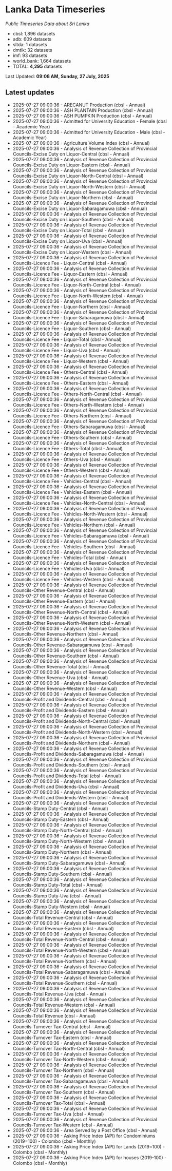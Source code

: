 # Lanka Data Timeseries
*Public Timeseries Data about Sri Lanka*

* cbsl: 1,896 datasets
* adb: 609 datasets
* sltda: 1 datasets
* dmtlk: 32 datasets
* imf: 93 datasets
* world_bank: 1,664 datasets
* TOTAL: **4,295** datasets

Last Updated: **09:08 AM, Sunday, 27 July, 2025**

## Latest updates

* 2025-07-27 09:00:36 - ARECANUT Production (cbsl - Annual)
* 2025-07-27 09:00:36 - ASH PLANTAIN Production (cbsl - Annual)
* 2025-07-27 09:00:36 - ASH PUMPKIN Production (cbsl - Annual)
* 2025-07-27 09:00:36 - Admitted for University Education - Female (cbsl - Academic Year)
* 2025-07-27 09:00:36 - Admitted for University Education - Male (cbsl - Academic Year)
* 2025-07-27 09:00:36 - Agriculture Volume Index (cbsl - Annual)
* 2025-07-27 09:00:36 - Analysis of Revenue Collection of Provincial Councils-Excise Duty on Liquor-Central (cbsl - Annual)
* 2025-07-27 09:00:36 - Analysis of Revenue Collection of Provincial Councils-Excise Duty on Liquor-Eastern (cbsl - Annual)
* 2025-07-27 09:00:36 - Analysis of Revenue Collection of Provincial Councils-Excise Duty on Liquor-North-Central (cbsl - Annual)
* 2025-07-27 09:00:36 - Analysis of Revenue Collection of Provincial Councils-Excise Duty on Liquor-North-Western (cbsl - Annual)
* 2025-07-27 09:00:36 - Analysis of Revenue Collection of Provincial Councils-Excise Duty on Liquor-Northern (cbsl - Annual)
* 2025-07-27 09:00:36 - Analysis of Revenue Collection of Provincial Councils-Excise Duty on Liquor-Sabaragamuwa (cbsl - Annual)
* 2025-07-27 09:00:36 - Analysis of Revenue Collection of Provincial Councils-Excise Duty on Liquor-Southern (cbsl - Annual)
* 2025-07-27 09:00:36 - Analysis of Revenue Collection of Provincial Councils-Excise Duty on Liquor-Total (cbsl - Annual)
* 2025-07-27 09:00:36 - Analysis of Revenue Collection of Provincial Councils-Excise Duty on Liquor-Uva (cbsl - Annual)
* 2025-07-27 09:00:36 - Analysis of Revenue Collection of Provincial Councils-Excise Duty on Liquor-Western (cbsl - Annual)
* 2025-07-27 09:00:36 - Analysis of Revenue Collection of Provincial Councils-Licence Fee - Liquor-Central (cbsl - Annual)
* 2025-07-27 09:00:36 - Analysis of Revenue Collection of Provincial Councils-Licence Fee - Liquor-Eastern (cbsl - Annual)
* 2025-07-27 09:00:36 - Analysis of Revenue Collection of Provincial Councils-Licence Fee - Liquor-North-Central (cbsl - Annual)
* 2025-07-27 09:00:36 - Analysis of Revenue Collection of Provincial Councils-Licence Fee - Liquor-North-Western (cbsl - Annual)
* 2025-07-27 09:00:36 - Analysis of Revenue Collection of Provincial Councils-Licence Fee - Liquor-Northern (cbsl - Annual)
* 2025-07-27 09:00:36 - Analysis of Revenue Collection of Provincial Councils-Licence Fee - Liquor-Sabaragamuwa (cbsl - Annual)
* 2025-07-27 09:00:36 - Analysis of Revenue Collection of Provincial Councils-Licence Fee - Liquor-Southern (cbsl - Annual)
* 2025-07-27 09:00:36 - Analysis of Revenue Collection of Provincial Councils-Licence Fee - Liquor-Total (cbsl - Annual)
* 2025-07-27 09:00:36 - Analysis of Revenue Collection of Provincial Councils-Licence Fee - Liquor-Uva (cbsl - Annual)
* 2025-07-27 09:00:36 - Analysis of Revenue Collection of Provincial Councils-Licence Fee - Liquor-Western (cbsl - Annual)
* 2025-07-27 09:00:36 - Analysis of Revenue Collection of Provincial Councils-Licence Fee - Others-Central (cbsl - Annual)
* 2025-07-27 09:00:36 - Analysis of Revenue Collection of Provincial Councils-Licence Fee - Others-Eastern (cbsl - Annual)
* 2025-07-27 09:00:36 - Analysis of Revenue Collection of Provincial Councils-Licence Fee - Others-North-Central (cbsl - Annual)
* 2025-07-27 09:00:36 - Analysis of Revenue Collection of Provincial Councils-Licence Fee - Others-North-Western (cbsl - Annual)
* 2025-07-27 09:00:36 - Analysis of Revenue Collection of Provincial Councils-Licence Fee - Others-Northern (cbsl - Annual)
* 2025-07-27 09:00:36 - Analysis of Revenue Collection of Provincial Councils-Licence Fee - Others-Sabaragamuwa (cbsl - Annual)
* 2025-07-27 09:00:36 - Analysis of Revenue Collection of Provincial Councils-Licence Fee - Others-Southern (cbsl - Annual)
* 2025-07-27 09:00:36 - Analysis of Revenue Collection of Provincial Councils-Licence Fee - Others-Total (cbsl - Annual)
* 2025-07-27 09:00:36 - Analysis of Revenue Collection of Provincial Councils-Licence Fee - Others-Uva (cbsl - Annual)
* 2025-07-27 09:00:36 - Analysis of Revenue Collection of Provincial Councils-Licence Fee - Others-Western (cbsl - Annual)
* 2025-07-27 09:00:36 - Analysis of Revenue Collection of Provincial Councils-Licence Fee - Vehicles-Central (cbsl - Annual)
* 2025-07-27 09:00:36 - Analysis of Revenue Collection of Provincial Councils-Licence Fee - Vehicles-Eastern (cbsl - Annual)
* 2025-07-27 09:00:36 - Analysis of Revenue Collection of Provincial Councils-Licence Fee - Vehicles-North-Central (cbsl - Annual)
* 2025-07-27 09:00:36 - Analysis of Revenue Collection of Provincial Councils-Licence Fee - Vehicles-North-Western (cbsl - Annual)
* 2025-07-27 09:00:36 - Analysis of Revenue Collection of Provincial Councils-Licence Fee - Vehicles-Northern (cbsl - Annual)
* 2025-07-27 09:00:36 - Analysis of Revenue Collection of Provincial Councils-Licence Fee - Vehicles-Sabaragamuwa (cbsl - Annual)
* 2025-07-27 09:00:36 - Analysis of Revenue Collection of Provincial Councils-Licence Fee - Vehicles-Southern (cbsl - Annual)
* 2025-07-27 09:00:36 - Analysis of Revenue Collection of Provincial Councils-Licence Fee - Vehicles-Total (cbsl - Annual)
* 2025-07-27 09:00:36 - Analysis of Revenue Collection of Provincial Councils-Licence Fee - Vehicles-Uva (cbsl - Annual)
* 2025-07-27 09:00:36 - Analysis of Revenue Collection of Provincial Councils-Licence Fee - Vehicles-Western (cbsl - Annual)
* 2025-07-27 09:00:36 - Analysis of Revenue Collection of Provincial Councils-Other Revenue-Central (cbsl - Annual)
* 2025-07-27 09:00:36 - Analysis of Revenue Collection of Provincial Councils-Other Revenue-Eastern (cbsl - Annual)
* 2025-07-27 09:00:36 - Analysis of Revenue Collection of Provincial Councils-Other Revenue-North-Central (cbsl - Annual)
* 2025-07-27 09:00:36 - Analysis of Revenue Collection of Provincial Councils-Other Revenue-North-Western (cbsl - Annual)
* 2025-07-27 09:00:36 - Analysis of Revenue Collection of Provincial Councils-Other Revenue-Northern (cbsl - Annual)
* 2025-07-27 09:00:36 - Analysis of Revenue Collection of Provincial Councils-Other Revenue-Sabaragamuwa (cbsl - Annual)
* 2025-07-27 09:00:36 - Analysis of Revenue Collection of Provincial Councils-Other Revenue-Southern (cbsl - Annual)
* 2025-07-27 09:00:36 - Analysis of Revenue Collection of Provincial Councils-Other Revenue-Total (cbsl - Annual)
* 2025-07-27 09:00:36 - Analysis of Revenue Collection of Provincial Councils-Other Revenue-Uva (cbsl - Annual)
* 2025-07-27 09:00:36 - Analysis of Revenue Collection of Provincial Councils-Other Revenue-Western (cbsl - Annual)
* 2025-07-27 09:00:36 - Analysis of Revenue Collection of Provincial Councils-Profit and Dividends-Central (cbsl - Annual)
* 2025-07-27 09:00:36 - Analysis of Revenue Collection of Provincial Councils-Profit and Dividends-Eastern (cbsl - Annual)
* 2025-07-27 09:00:36 - Analysis of Revenue Collection of Provincial Councils-Profit and Dividends-North-Central (cbsl - Annual)
* 2025-07-27 09:00:36 - Analysis of Revenue Collection of Provincial Councils-Profit and Dividends-North-Western (cbsl - Annual)
* 2025-07-27 09:00:36 - Analysis of Revenue Collection of Provincial Councils-Profit and Dividends-Northern (cbsl - Annual)
* 2025-07-27 09:00:36 - Analysis of Revenue Collection of Provincial Councils-Profit and Dividends-Sabaragamuwa (cbsl - Annual)
* 2025-07-27 09:00:36 - Analysis of Revenue Collection of Provincial Councils-Profit and Dividends-Southern (cbsl - Annual)
* 2025-07-27 09:00:36 - Analysis of Revenue Collection of Provincial Councils-Profit and Dividends-Total (cbsl - Annual)
* 2025-07-27 09:00:36 - Analysis of Revenue Collection of Provincial Councils-Profit and Dividends-Uva (cbsl - Annual)
* 2025-07-27 09:00:36 - Analysis of Revenue Collection of Provincial Councils-Profit and Dividends-Western (cbsl - Annual)
* 2025-07-27 09:00:36 - Analysis of Revenue Collection of Provincial Councils-Stamp Duty-Central (cbsl - Annual)
* 2025-07-27 09:00:36 - Analysis of Revenue Collection of Provincial Councils-Stamp Duty-Eastern (cbsl - Annual)
* 2025-07-27 09:00:36 - Analysis of Revenue Collection of Provincial Councils-Stamp Duty-North-Central (cbsl - Annual)
* 2025-07-27 09:00:36 - Analysis of Revenue Collection of Provincial Councils-Stamp Duty-North-Western (cbsl - Annual)
* 2025-07-27 09:00:36 - Analysis of Revenue Collection of Provincial Councils-Stamp Duty-Northern (cbsl - Annual)
* 2025-07-27 09:00:36 - Analysis of Revenue Collection of Provincial Councils-Stamp Duty-Sabaragamuwa (cbsl - Annual)
* 2025-07-27 09:00:36 - Analysis of Revenue Collection of Provincial Councils-Stamp Duty-Southern (cbsl - Annual)
* 2025-07-27 09:00:36 - Analysis of Revenue Collection of Provincial Councils-Stamp Duty-Total (cbsl - Annual)
* 2025-07-27 09:00:36 - Analysis of Revenue Collection of Provincial Councils-Stamp Duty-Uva (cbsl - Annual)
* 2025-07-27 09:00:36 - Analysis of Revenue Collection of Provincial Councils-Stamp Duty-Western (cbsl - Annual)
* 2025-07-27 09:00:36 - Analysis of Revenue Collection of Provincial Councils-Total Revenue-Central (cbsl - Annual)
* 2025-07-27 09:00:36 - Analysis of Revenue Collection of Provincial Councils-Total Revenue-Eastern (cbsl - Annual)
* 2025-07-27 09:00:36 - Analysis of Revenue Collection of Provincial Councils-Total Revenue-North-Central (cbsl - Annual)
* 2025-07-27 09:00:36 - Analysis of Revenue Collection of Provincial Councils-Total Revenue-North-Western (cbsl - Annual)
* 2025-07-27 09:00:36 - Analysis of Revenue Collection of Provincial Councils-Total Revenue-Northern (cbsl - Annual)
* 2025-07-27 09:00:36 - Analysis of Revenue Collection of Provincial Councils-Total Revenue-Sabaragamuwa (cbsl - Annual)
* 2025-07-27 09:00:36 - Analysis of Revenue Collection of Provincial Councils-Total Revenue-Southern (cbsl - Annual)
* 2025-07-27 09:00:36 - Analysis of Revenue Collection of Provincial Councils-Total Revenue-Uva (cbsl - Annual)
* 2025-07-27 09:00:36 - Analysis of Revenue Collection of Provincial Councils-Total Revenue-Western (cbsl - Annual)
* 2025-07-27 09:00:36 - Analysis of Revenue Collection of Provincial Councils-Total Revenue (cbsl - Annual)
* 2025-07-27 09:00:36 - Analysis of Revenue Collection of Provincial Councils-Turnover Tax-Central (cbsl - Annual)
* 2025-07-27 09:00:36 - Analysis of Revenue Collection of Provincial Councils-Turnover Tax-Eastern (cbsl - Annual)
* 2025-07-27 09:00:36 - Analysis of Revenue Collection of Provincial Councils-Turnover Tax-North-Central (cbsl - Annual)
* 2025-07-27 09:00:36 - Analysis of Revenue Collection of Provincial Councils-Turnover Tax-North-Western (cbsl - Annual)
* 2025-07-27 09:00:36 - Analysis of Revenue Collection of Provincial Councils-Turnover Tax-Northern (cbsl - Annual)
* 2025-07-27 09:00:36 - Analysis of Revenue Collection of Provincial Councils-Turnover Tax-Sabaragamuwa (cbsl - Annual)
* 2025-07-27 09:00:36 - Analysis of Revenue Collection of Provincial Councils-Turnover Tax-Southern (cbsl - Annual)
* 2025-07-27 09:00:36 - Analysis of Revenue Collection of Provincial Councils-Turnover Tax-Total (cbsl - Annual)
* 2025-07-27 09:00:36 - Analysis of Revenue Collection of Provincial Councils-Turnover Tax-Uva (cbsl - Annual)
* 2025-07-27 09:00:36 - Analysis of Revenue Collection of Provincial Councils-Turnover Tax-Western (cbsl - Annual)
* 2025-07-27 09:00:36 - Area Served by a Post Office (cbsl - Annual)
* 2025-07-27 09:00:36 - Asking Price Index (API) for Condominiums (2019=100) - Colombo (cbsl - Monthly)
* 2025-07-27 09:00:36 - Asking Price Index (API) for Lands (2019=100) - Colombo (cbsl - Monthly)
* 2025-07-27 09:00:36 - Asking Price Index (API) for houses (2019-100) - Colombo (cbsl - Monthly)